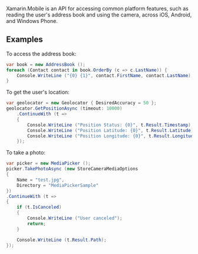 Xamarin.Mobile is an API for accessing common platform features, such as
reading the user's address book and using the camera, across iOS,
Android, and Windows Phone.

## Examples

To access the address book:

```csharp
var book = new AddressBook ();
foreach (Contact contact in book.OrderBy (c => c.LastName)) {
	Console.WriteLine ("{0} {1}", contact.FirstName, contact.LastName);
}
```

To get the user's location:

```csharp
var geolocator = new Geolocator { DesiredAccuracy = 50 };
geolocator.GetPositionAsync (timeout: 10000)
	.ContinueWith (t =>
	{
		Console.WriteLine ("Position Status: {0}", t.Result.Timestamp);
		Console.WriteLine ("Position Latitude: {0}", t.Result.Latitude);
		Console.WriteLine ("Position Longitude: {0}", t.Result.Longitude);
	});
```

To take a photo:

```csharp
var picker = new MediaPicker ();
picker.TakePhotoAsync (new StoreCameraMediaOptions
{
	Name = "test.jpg",
	Directory = "MediaPickerSample"
})
.ContinueWith (t =>
{
	if (t.IsCanceled)
	{
		Console.WriteLine ("User canceled");
		return;
	}

	Console.WriteLine (t.Result.Path);
});
```
